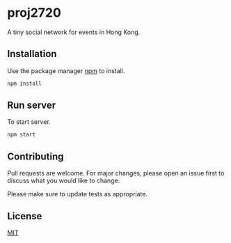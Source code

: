 # proj2720
A tiny social network for events in Hong Kong.

## Installation
Use the package manager [npm](https://www.npmjs.com/) to install.

```bash
npm install
```

## Run server
To start server.
```bash
npm start
```

## Contributing
Pull requests are welcome. For major changes, please open an issue first to discuss what you would like to change.

Please make sure to update tests as appropriate.

## License
[MIT](https://choosealicense.com/licenses/mit/)
